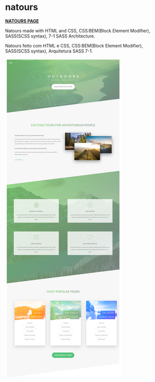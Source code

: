 # natours
<a href="https://mayckonrebecci.github.io/natours/"><strong>NATOURS PAGE</strong></a>

Natours made with HTML and CSS, CSS:BEM(Block Element Modifier), SASS(SCSS syntax), 7-1 SASS Architecture.

Natours feito com HTML e CSS, CSS:BEM(Block Element Modifier), SASS(SCSS syntax), Arquitetura SASS 7-1.

<img src="img/screenshot1.png">
